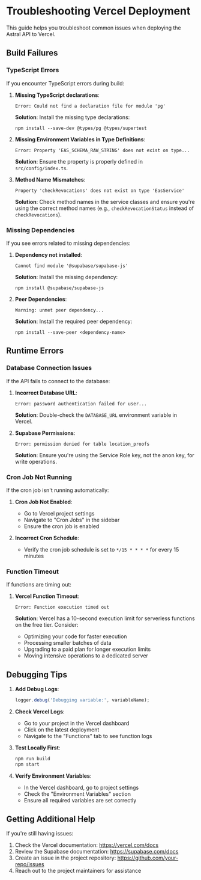 # Troubleshooting Vercel Deployment

This guide helps you troubleshoot common issues when deploying the Astral API to Vercel.

## Build Failures

### TypeScript Errors

If you encounter TypeScript errors during build:

1. **Missing TypeScript declarations**:
   ```
   Error: Could not find a declaration file for module 'pg'
   ```
   
   **Solution**: Install the missing type declarations:
   ```
   npm install --save-dev @types/pg @types/supertest
   ```

2. **Missing Environment Variables in Type Definitions**:
   ```
   Error: Property 'EAS_SCHEMA_RAW_STRING' does not exist on type...
   ```
   
   **Solution**: Ensure the property is properly defined in `src/config/index.ts`.

3. **Method Name Mismatches**:
   ```
   Property 'checkRevocations' does not exist on type 'EasService'
   ```
   
   **Solution**: Check method names in the service classes and ensure you're using the correct method names (e.g., `checkRevocationStatus` instead of `checkRevocations`).

### Missing Dependencies

If you see errors related to missing dependencies:

1. **Dependency not installed**:
   ```
   Cannot find module '@supabase/supabase-js'
   ```
   
   **Solution**: Install the missing dependency:
   ```
   npm install @supabase/supabase-js
   ```

2. **Peer Dependencies**:
   ```
   Warning: unmet peer dependency...
   ```
   
   **Solution**: Install the required peer dependency:
   ```
   npm install --save-peer <dependency-name>
   ```

## Runtime Errors

### Database Connection Issues

If the API fails to connect to the database:

1. **Incorrect Database URL**:
   ```
   Error: password authentication failed for user...
   ```
   
   **Solution**: Double-check the `DATABASE_URL` environment variable in Vercel.

2. **Supabase Permissions**:
   ```
   Error: permission denied for table location_proofs
   ```
   
   **Solution**: Ensure you're using the Service Role key, not the anon key, for write operations.

### Cron Job Not Running

If the cron job isn't running automatically:

1. **Cron Job Not Enabled**:
   - Go to Vercel project settings
   - Navigate to "Cron Jobs" in the sidebar
   - Ensure the cron job is enabled

2. **Incorrect Cron Schedule**:
   - Verify the cron job schedule is set to `*/15 * * * *` for every 15 minutes

### Function Timeout

If functions are timing out:

1. **Vercel Function Timeout**:
   ```
   Error: Function execution timed out
   ```
   
   **Solution**: Vercel has a 10-second execution limit for serverless functions on the free tier. Consider:
   - Optimizing your code for faster execution
   - Processing smaller batches of data
   - Upgrading to a paid plan for longer execution limits
   - Moving intensive operations to a dedicated server

## Debugging Tips

1. **Add Debug Logs**:
   ```javascript
   logger.debug('Debugging variable:', variableName);
   ```

2. **Check Vercel Logs**:
   - Go to your project in the Vercel dashboard
   - Click on the latest deployment
   - Navigate to the "Functions" tab to see function logs

3. **Test Locally First**:
   ```bash
   npm run build
   npm start
   ```

4. **Verify Environment Variables**:
   - In the Vercel dashboard, go to project settings
   - Check the "Environment Variables" section
   - Ensure all required variables are set correctly

## Getting Additional Help

If you're still having issues:

1. Check the Vercel documentation: https://vercel.com/docs
2. Review the Supabase documentation: https://supabase.com/docs
3. Create an issue in the project repository: https://github.com/your-repo/issues
4. Reach out to the project maintainers for assistance